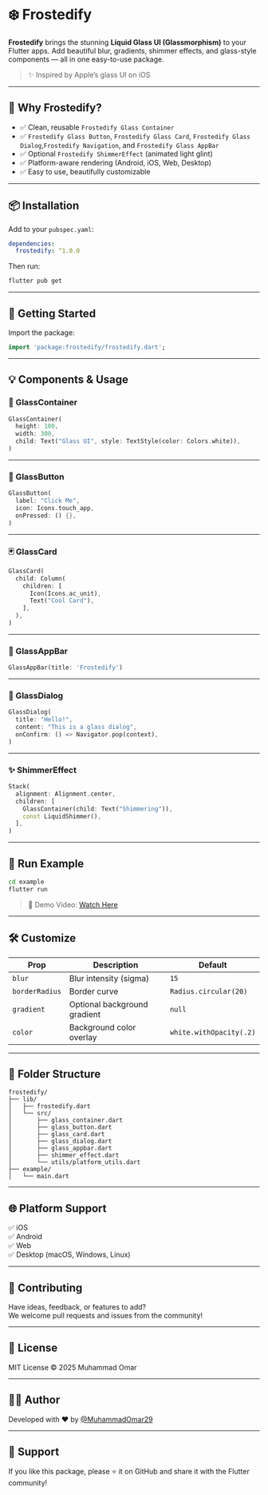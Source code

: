 # ❄️ Frostedify

**Frostedify** brings the stunning **Liquid Glass UI (Glassmorphism)** to your Flutter apps. Add beautiful blur, gradients, shimmer effects, and glass-style components — all in one easy-to-use package.

> ✨ Inspired by Apple’s glass UI on iOS


---

## 🎯 Why Frostedify?

- ✅ Clean, reusable `Frostedify Glass Container`
- ✅ `Frostedify Glass Button`, `Frostedify Glass Card`, `Frostedify Glass Dialog`,`Frostedify Navigation`,  and `Frostedify Glass AppBar`
- ✅ Optional `Frostedify ShimmerEffect` (animated light glint)
- ✅ Platform-aware rendering (Android, iOS, Web, Desktop)
- ✅ Easy to use, beautifully customizable

---

## 📦 Installation

Add to your `pubspec.yaml`:

```yaml
dependencies:
  frostedify: ^1.0.0
```


Then run:

```bash
flutter pub get
```

---

## 🚀 Getting Started

Import the package:

```dart
import 'package:frostedify/frostedify.dart';
```

---

## 💡 Components & Usage

### 🧊 GlassContainer

```dart
GlassContainer(
  height: 100,
  width: 300,
  child: Text("Glass UI", style: TextStyle(color: Colors.white)),
)
```

---

### 🔘 GlassButton

```dart
GlassButton(
  label: "Click Me",
  icon: Icons.touch_app,
  onPressed: () {},
)
```

---

### 🃏 GlassCard

```dart
GlassCard(
  child: Column(
    children: [
      Icon(Icons.ac_unit),
      Text("Cool Card"),
    ],
  ),
)
```

---

### 🔲 GlassAppBar

```dart
GlassAppBar(title: 'Frostedify')
```

---

### 🧊 GlassDialog

```dart
GlassDialog(
  title: "Hello!",
  content: "This is a glass dialog",
  onConfirm: () => Navigator.pop(context),
)
```

---

### ✨ ShimmerEffect

```dart
Stack(
  alignment: Alignment.center,
  children: [
    GlassContainer(child: Text("Shimmering")),
    const LiquidShimmer(),
  ],
)
```

---

## 🧪 Run Example

```bash
cd example
flutter run
```

> 🎥 Demo Video: [Watch Here](https://yourvideolink.com/frostedify_demo.mp4)

---

## 🛠️ Customize

| Prop           | Description                        | Default                  |
|----------------|------------------------------------|--------------------------|
| `blur`         | Blur intensity (sigma)             | `15`                     |
| `borderRadius` | Border curve                       | `Radius.circular(20)`    |
| `gradient`     | Optional background gradient       | `null`                   |
| `color`        | Background color overlay           | `white.withOpacity(.2)`  |

---

## 🧭 Folder Structure

```
frostedify/
├── lib/
│   ├── frostedify.dart
│   └── src/
│       ├── glass_container.dart
│       ├── glass_button.dart
│       ├── glass_card.dart
│       ├── glass_dialog.dart
│       ├── glass_appbar.dart
│       ├── shimmer_effect.dart
│       └── utils/platform_utils.dart
├── example/
│   └── main.dart
```

---

## 🌐 Platform Support

✅ iOS  
✅ Android  
✅ Web  
✅ Desktop (macOS, Windows, Linux)

---

## 💬 Contributing

Have ideas, feedback, or features to add?  
We welcome pull requests and issues from the community!

---

## 📜 License

MIT License © 2025 Muhammad Omar

---

## 👨‍💻 Author

Developed with ❤️ by [@MuhammadOmar29](https://github.com/umarKhan1/)

---

## 🙌 Support

If you like this package, please ⭐ it on GitHub and share it with the Flutter community!
